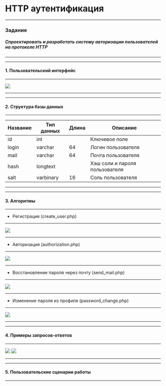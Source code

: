 # HTTP аутентификация
***
### Задание
##### Спроектировать и разработать систему авторизации пользователей на протоколе HTTP
***
***
#### 1. Пользовательский интерфейс
---
![](https://raw.githubusercontent.com/Argoleed/HTTP_auth/main/user_interface.png)
***
***
#### 2. Структура базы данных
***
| Название | Тип данных | Длина | Описание                                          |
|----------|------------|-------|---------------------------------------------------|
| id       | int        |       | Ключевое поле                                     |
| login    | varchar    | 64    | Логин пользователя                                |
| mail     | varchar    | 64    | Почта пользователя                                |
| hash     | longtext   |       | Хэш соли и пароля пользователя                    |
| salt     | varbinary  | 16    | Соль пользователя                                 |
***
***
#### 3. Алгоритмы
***
- Регистрация (create_user.php)
***
![](https://github.com/Argoleed/HTTP_auth/blob/main/registration.png?raw=true)
***
- Авторизация (authorization.php)
***
![](https://github.com/Argoleed/HTTP_auth/blob/main/authorization.png?raw=true)
***
- Восстановление пароля через почту (send_mail.php)
***
![](https://github.com/Argoleed/HTTP_auth/blob/main/send_mail.png?raw=true)
***
- Изменение пароля из профиля (password_change.php)
***
![](https://github.com/Argoleed/HTTP_auth/blob/main/password_change.png?raw=true)
***
***
#### 4. Примеры запросов-ответов
***
![](https://github.com/Argoleed/HTTP_auth/blob/main/API_1.png?raw=true)
![](https://github.com/Argoleed/HTTP_auth/blob/main/API_2.png?raw=true)
***
***
#### 5. Пользовательские сценарии работы
***
